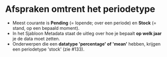# Afspraken omtrent het periodetype

- Meest courante is **Pending** (= lopende; over een periode) en **Stock** (= stand, op een bepaald moment).
- In het Sjabloon Metadata staat de uitleg over hoe je bepaalt **op welk jaar** je de data moet zetten.
- Onderwerpen die een **datatype &#39;percentage&#39; of &#39;mean&#39;** hebben, krijgen een periodetype &#39;stock&#39; (zie #133).